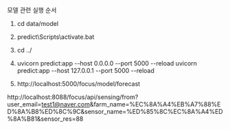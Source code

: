 모델 관련 실행 순서

<!-- Python 루트로 이동 -->
1. cd data/model

<!-- 가상환경 실행 -->
2. predict\Scripts\activate.bat

<!-- Fast API 루트로 이동 -->
3. cd ../

<!-- Fast API 서버 구동 -->
4. uvicorn predict:app --host 0.0.0.0 --port 5000 --reload
   uvicorn predict:app --host 127.0.0.1 --port 5000 --reload

<!-- 예측 값 요청 URL -->
5. http://localhost:5000/focus/model/forecast

<!-- 센서 데이터 추가 -->
http://localhost:8088/focus/api/sensing/from?user_email=test1@naver.com&farm_name=%EC%8A%A4%EB%A7%88%ED%8A%B8%ED%8C%9C&sensor_name=%ED%85%8C%EC%8A%A4%ED%8A%B81&sensor_res=88